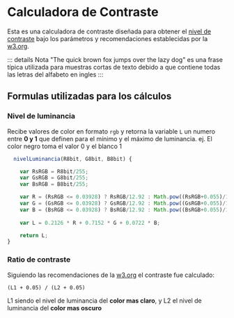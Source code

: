 # Calculadora de Contraste

Esta es una calculadora de contraste diseñada para obtener el [nivel de contraste](https://www.w3.org/WAI/WCAG21/Understanding/contrast-minimum.html#dfn-contrast-ratio) bajo los parámetros y recomendaciones establecidas por la [w3.org](https://www.w3.org).

<Calculadora-Contraste/>

::: details Nota
"The quick brown fox jumps over the lazy dog" es una frase típica utilizada para muestras cortas de texto debido a que contiene todas las letras del alfabeto en ingles
:::

## Formulas utilizadas para los cálculos

### Nivel de luminancia 

Recibe valores de color en formato `rgb` y retorna la variable `L` un numero entre **0 y 1** que definen para el mínimo y el máximo de luminancia. ej. El color negro toma el valor 0 y el blanco 1

``` js
  nivelLuminancia(R8bit, G8bit, B8bit) {

    var RsRGB = R8bit/255;
    var GsRGB = G8bit/255;
    var BsRGB = B8bit/255;

    var R = (RsRGB <= 0.03928) ? RsRGB/12.92 : Math.pow((RsRGB+0.055)/1.055, 2.4);
    var G = (GsRGB <= 0.03928) ? GsRGB/12.92 : Math.pow((GsRGB+0.055)/1.055, 2.4);
    var B = (BsRGB <= 0.03928) ? BsRGB/12.92 : Math.pow((BsRGB+0.055)/1.055, 2.4);
 
    var L = 0.2126 * R + 0.7152 * G + 0.0722 * B;

    return L;
}
```

### Ratio de contraste

Siguiendo las recomendaciones de la [w3.org](https://www.w3.org) el contraste fue calculado:

```(L1 + 0.05) / (L2 + 0.05)```

L1 siendo el nivel de luminancia del **color mas claro**, y
L2 el nivel de luminancia del **color mas oscuro**


